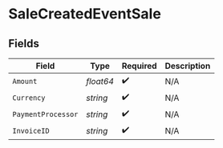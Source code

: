 # SaleCreatedEventSale


## Fields

| Field              | Type               | Required           | Description        |
| ------------------ | ------------------ | ------------------ | ------------------ |
| `Amount`           | *float64*          | :heavy_check_mark: | N/A                |
| `Currency`         | *string*           | :heavy_check_mark: | N/A                |
| `PaymentProcessor` | *string*           | :heavy_check_mark: | N/A                |
| `InvoiceID`        | *string*           | :heavy_check_mark: | N/A                |